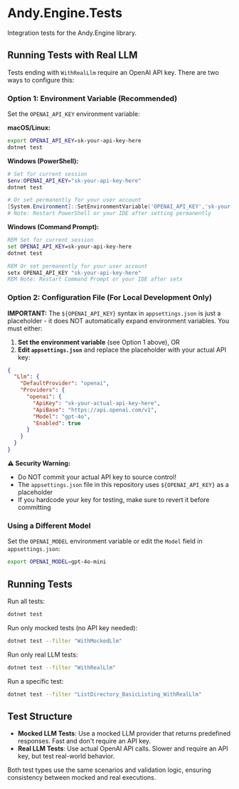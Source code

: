 # Andy.Engine.Tests

Integration tests for the Andy.Engine library.

## Running Tests with Real LLM

Tests ending with `WithRealLlm` require an OpenAI API key. There are two ways to configure this:

### Option 1: Environment Variable (Recommended)

Set the `OPENAI_API_KEY` environment variable:

**macOS/Linux:**
```bash
export OPENAI_API_KEY=sk-your-api-key-here
dotnet test
```

**Windows (PowerShell):**
```powershell
# Set for current session
$env:OPENAI_API_KEY="sk-your-api-key-here"
dotnet test

# Or set permanently for your user account
[System.Environment]::SetEnvironmentVariable('OPENAI_API_KEY','sk-your-api-key-here','User')
# Note: Restart PowerShell or your IDE after setting permanently
```

**Windows (Command Prompt):**
```cmd
REM Set for current session
set OPENAI_API_KEY=sk-your-api-key-here
dotnet test

REM Or set permanently for your user account
setx OPENAI_API_KEY "sk-your-api-key-here"
REM Note: Restart Command Prompt or your IDE after setx
```

### Option 2: Configuration File (For Local Development Only)

**IMPORTANT:** The `${OPENAI_API_KEY}` syntax in `appsettings.json` is just a placeholder - it does NOT automatically expand environment variables. You must either:

1. **Set the environment variable** (see Option 1 above), OR
2. **Edit `appsettings.json`** and replace the placeholder with your actual API key:

```json
{
  "Llm": {
    "DefaultProvider": "openai",
    "Providers": {
      "openai": {
        "ApiKey": "sk-your-actual-api-key-here",
        "ApiBase": "https://api.openai.com/v1",
        "Model": "gpt-4o",
        "Enabled": true
      }
    }
  }
}
```

**⚠️ Security Warning:**
- Do NOT commit your actual API key to source control!
- The `appsettings.json` file in this repository uses `${OPENAI_API_KEY}` as a placeholder
- If you hardcode your key for testing, make sure to revert it before committing

### Using a Different Model

Set the `OPENAI_MODEL` environment variable or edit the `Model` field in `appsettings.json`:

```bash
export OPENAI_MODEL=gpt-4o-mini
```

## Running Tests

Run all tests:
```bash
dotnet test
```

Run only mocked tests (no API key needed):
```bash
dotnet test --filter "WithMockedLlm"
```

Run only real LLM tests:
```bash
dotnet test --filter "WithRealLlm"
```

Run a specific test:
```bash
dotnet test --filter "ListDirectory_BasicListing_WithRealLlm"
```

## Test Structure

- **Mocked LLM Tests**: Use a mocked LLM provider that returns predefined responses. Fast and don't require an API key.
- **Real LLM Tests**: Use actual OpenAI API calls. Slower and require an API key, but test real-world behavior.

Both test types use the same scenarios and validation logic, ensuring consistency between mocked and real executions.
